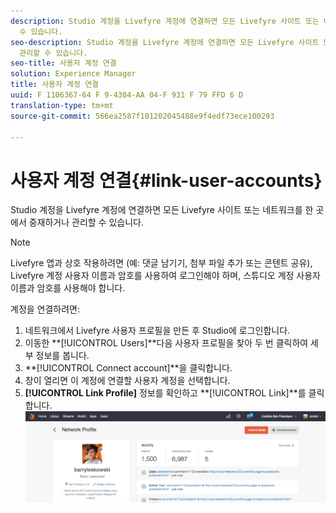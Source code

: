 ```yaml
---
description: Studio 계정을 Livefyre 계정에 연결하면 모든 Livefyre 사이트 또는 네트워크를 한 곳에서 중재하거나 관리할
  수 있습니다.
seo-description: Studio 계정을 Livefyre 계정에 연결하면 모든 Livefyre 사이트 또는 네트워크를 한 곳에서 중재하거나
  관리할 수 있습니다.
seo-title: 사용자 계정 연결
solution: Experience Manager
title: 사용자 계정 연결
uuid: F 1106367-64 F 9-4304-AA 04-F 931 F 79 FFD 6 D
translation-type: tm+mt
source-git-commit: 566ea2587f101202045488e9f4edf73ece100293

---
```



# 사용자 계정 연결{#link-user-accounts}

Studio 계정을 Livefyre 계정에 연결하면 모든 Livefyre 사이트 또는 네트워크를 한 곳에서 중재하거나 관리할 수 있습니다.

>[!NOTE]
>
>Livefyre 앱과 상호 작용하려면 (예: 댓글 남기기, 첨부 파일 추가 또는 콘텐트 공유), Livefyre 계정 사용자 이름과 암호를 사용하여 로그인해야 하며, 스튜디오 계정 사용자 이름과 암호를 사용해야 합니다.

계정을 연결하려면:

1. 네트워크에서 Livefyre 사용자 프로필을 만든 후 Studio에 로그인합니다.
1. 이동한 **[!UICONTROL Users]**다음 사용자 프로필을 찾아 두 번 클릭하여 세부 정보를 봅니다.
1. **[!UICONTROL Connect account]**을 클릭합니다.
1. 창이 열리면 이 계정에 연결할 사용자 계정을 선택합니다.
1. **[!UICONTROL Link Profile]** 정보를 확인하고 **[!UICONTROL Link]**를 클릭합니다. ![](assets/UsersConnectAccount-1024x311.png)

